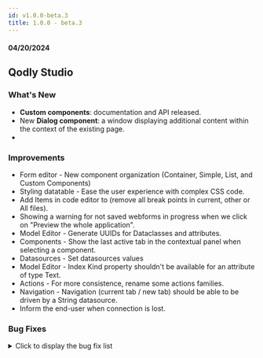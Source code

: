 ```yaml
---
id: v1.0.0-beta.3
title: 1.0.0 - beta.3
---
```



#### 04/20/2024

## Qodly Studio

<h3> What's New </h3>

- **Custom components**: documentation and API released.
- New **Dialog component**: a window displaying additional content within the context of the existing page.
-

<h3> Improvements </h3>

- Form editor - New component organization (Container, Simple, List, and Custom Components)
- Styling datatable - Ease the user experience with complex CSS code.
- Add Items in code editor to (remove all break points in current, other or All files).
- Showing a warning for not saved webforms in progress when we click on "Preview the whole application".
- Model Editor - Generate UUIDs for Dataclasses and attributes.
- Components - Show the last active tab in the contextual panel when selecting a component.
- Datasources - Set datasources values
- Model Editor - Index Kind property shouldn't be available for an attribute of type Text.
- Actions - For more consistence, rename some actions families.
- Navigation - Navigation (current tab / new tab) should be able to be driven by a String datasource.
- Inform the end-user when connection is lost.


<h3> Bug Fixes </h3>

<details><summary>Click to display the bug fix list</summary>

<!-- v0.21.7 to v0.25.1 -->
- Standard actions not showing up after project update.
- When having a selected element entity attached to the datatable the search/filtering doesn't work.
- Weird behavior when reloading selection after delete.
- Copy of the current element of a matrix to an entity datasource causing problem.
- The CSS class is currently being applied across all of Qodly Studio instead of just the Canvas.
- Dialogs - expand beyond a webform limits.
- The "privileges" word and icon are not correct in the roles & privileges tab's Menu.
- Collapse all button should be disabled if all folders are collapsed.
- No control of types when we set a value on datasource event OnChange.
- Text input - when updating an entity & selecting another one the previous entity value is still displayed on input focus.
- Executing a function that exists in an entity class not working on runtime.
- Confirmation Modal Missing in Outline Dialog Deletion.
- Number "0" not filled in an input component.
- Unsaved files popup message - Missing space for the message.
- We can create two dialogs with the same name.
- Sanity check - Set datasource value - Change the message.
- Events - the datasource input have a red error border in the navigation event.
- Custom component not uploaded.
- Modal not properly displayed (nested webform loaders).
- Selectbox onSelect events are not all triggered.
- Clear datasource is causing many issue when we call functions.
- Roles and Privileges - Qodly studio crash when we try to access to privileges.
- Events - we can type in the type of the standard actions and the dialog actions.
- Model editor - the datastore functions input doesn't have the right top-padding.
- Carousel component (custom component) not displayed in the list of components.
- Renaming a webform with symbols and numbers gives error pages.
- Upload Component: when you upload an image the width of the component change and affect the other components.
- Current / default values not showed when you open the webForm.
- Displaying a warning in the code about form toasts notifications.
- Model editor - the delete icon doesn't appear in the popup.
- Navigation - The datasource name is reseted when switching between Webform or External Link.
- Standard action - Clear on datasource of type image does not work.
- Set datasource value - New value for an object datasource is ignored.
- string should selected by default when we add hard coded parameter.
- Dialogs - Impossible to apply a CSS class to a component inside the dialog in the On Open action.
- Data Model - Date only property is not taken into account while rendering components.
- variable should be variant in function parameter.
- Webform loader not loading.
- Regression: Solid icons are not available in icon list.
- Filled Track of the Range Input Component has an incorrect value while choosing a value from a select input or a selectbox or both.
- Switch to webform editor / switch to text editor is no longer available.
- Matrix / Image component - The default image source is not displayed for the selected element.
- Data model - For a related entity attribute, the path property in model.4DModel is useless.
- We can't return to edit mode if we rename the webForm in preview mode.
- We can rename our webForms with incorrect values if we use rename in webForm contextual menu.
- Navigation - the type ahead not proposing entity.attributePath and object.attributePath.
- Strange matrix resizing issue in edition mode.
- The hardcoded value & external link options have the same icon which is confusing.
- The target of type datasource doesn't work as external value.
- The target webform loader is still displayed even after switching to external link option.
- When switching from hardcoded value to datasource the https: string is considered as a namespace (Navigation (current tab / new tab)).
- The close icon of the feedback dialog is not on the correct place.
- Component categories appear in Craft and Templates.
- The arrow size of the lists in properties panel is not correct.
- Qodly Demo navigation﻿ : 404 error.
- Model Editor - the cursor in the editor is above the function declaration when we create it from the Model Editor.
- Quit session / logout - Updating the roles.json with the Qodly studio UI removes the attribute forceLogin.
- The tab confirmed flag is lost when we reload a confirmed tab.
- Model Editor - The type of the attribute test should be relatedEntities instead of relatedEntity.
- The webforms are created with invalid names from the navigation event.
- when selecting a unit like center, scroll, none, repeat, auto for property like background, the unit is not checked for the first time
- Matrix - Select element attributes not updated on the matrix after being modified.

</details>
